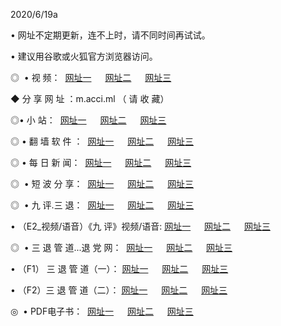 <p>2020/6/19a
<p>• 网址不定期更新，连不上时，请不同时间再试试。
<p>• 建议用谷歌或火狐官方浏览器访问。
<p>◎  • 视 频： 
<a href="http://ksh.shirokuriwaki.com/" target="_blank">网址一</a> 　 
<a href="http://kih.shirokuriwaki.com/" target="_blank">网址二</a> 　 
<a href="http://kbh.shirokuriwaki.com/b.html" target="_blank">网址三</a>
<p>◆ 分 享 网 址 ：m.acci.ml  （ 请 收 藏） </p>

<p>◎•  小 站：  
<a href="http://ksh.shirokuriwaki.com/f.html" target="_blank">网址一</a> 　 
<a href="http://kih.shirokuriwaki.com/h.html" target="_blank">网址二</a> 　 
<a href="http://kbh.shirokuriwaki.com/k/" target="_blank">网址三</a></p><p>

<p>◎  • 翻 墙 软 件 ：  
<a href="http://ksh.shirokuriwaki.com/ff/" target="_blank">网址一</a> 　 
<a href="http://kih.shirokuriwaki.com/s/read/a1_nd.html" target="_blank">网址二</a> 　 
<a href="http://kbh.shirokuriwaki.com/ff/index.html" target="_blank">网址三</a></p>
<p>◎  • 每 日 新 闻：  
<a href="http://ksh.shirokuriwaki.com/day/" target="_blank">网址一</a> 　 
<a href="http://kih.shirokuriwaki.com/day/" target="_blank">网址二</a> 　 
<a href="http://kbh.shirokuriwaki.com/day/index.html" target="_blank">网址三</a></p>
<p>◎   • 短 波 分 享：  
<a href="http://ksh.shirokuriwaki.com/h/" target="_blank">网址一</a> 　 
<a href="http://kih.shirokuriwaki.com/h/" target="_blank">网址二</a> 　 
<a href="http://kbh.shirokuriwaki.com/h/index.html" target="_blank">网址三</a></p>
<p>◎   • 九 评.三 退：  
<a href="http://ksh.shirokuriwaki.com/t/" target="_blank">网址一</a> 　 
<a href="http://kih.shirokuriwaki.com/v2/index.html" target="_blank">网址二</a> 　 
<a href="http://kbh.shirokuriwaki.com/tt/index.html" target="_blank">网址三</a> 　</p>
<p>  • （E2_视频/语音）《九 评》视频/语音: 
<a href="http://ksh.shirokuriwaki.com/7738.html" target="_blank">网址一</a> 　 
<a href="http://kih.shirokuriwaki.com/7614.html" target="_blank">网址二</a> 　 
<a href="http://kbh.shirokuriwaki.com/7633.html" target="_blank">网址三</a></p>
<p>◎   • 三 退 管 道...退 党 网：  
<a href="http://ksh.shirokuriwaki.com/go/td1.html" target="_blank">网址一</a> 　 
<a href="http://kih.shirokuriwaki.com/go/td2.html" target="_blank">网址二</a> 　 
<a href="http://kbh.shirokuriwaki.com/go/td3.html" target="_blank">网址三</a></p>
<p>  • （F1） 三 退 管 道（一）： 
<a href="http://ksh.shirokuriwaki.com/dd/" target="_blank">网址一</a> 　 
<a href="http://kih.shirokuriwaki.com/s/read/a1_tdx.html" target="_blank">网址二</a> 　 
<a href="http://kbh.shirokuriwaki.com/dd/" target="_blank">网址三</a></p>
<p>  • （F2）三 退 管 道（二）： 
<a href="http://kih.shirokuriwaki.com/d/" target="_blank">网址一</a> 　 
<a href="http://ksh.shirokuriwaki.com/d/index.html" target="_blank">网址二</a> 　 
<a href="http://kbh.shirokuriwaki.com/d/" target="_blank">网址三</a></p>
<p>◎   • PDF电子书：  
<a href="http://ksh.shirokuriwaki.com/p/" target="_blank">网址一</a> 　 
<a href="http://kih.shirokuriwaki.com/p/index.html" target="_blank">网址二</a> 　 
<a href="http://kbh.shirokuriwaki.com/p/" target="_blank">网址三</a></p>

